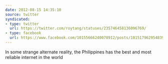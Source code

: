 ```yaml
---
date: 2012-08-15 14:35:10
source: twitter
syndicated:
- type: twitter
  url: https://twitter.com/roytang/statuses/235746458136096769/
- type: facebook
  url: https://www.facebook.com/10155666240078912/posts/10151796295483912
---
```


In some strange alternate reality, the Philippines has the best and most reliable internet in the world